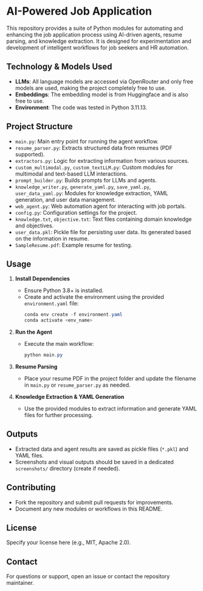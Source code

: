 # AI-Powered Job Application

This repository provides a suite of Python modules for automating and enhancing the job application process using AI-driven agents, resume parsing, and knowledge extraction. It is designed for experimentation and development of intelligent workflows for job seekers and HR automation.

## Technology & Models Used

- **LLMs**: All language models are accessed via OpenRouter and only free models are used, making the project completely free to use.
- **Embeddings**: The embedding model is from Huggingface and is also free to use.
- **Environment**: The code was tested in Python 3.11.13.


## Project Structure

- `main.py`: Main entry point for running the agent workflow.
- `resume_parser.py`: Extracts structured data from resumes (PDF supported).
- `extractors.py`: Logic for extracting information from various sources.
- `custom_multimodal.py`, `custom_textLLM.py`: Custom modules for multimodal and text-based LLM interactions.
- `prompt_builder.py`: Builds prompts for LLMs and agents.
- `knowledge_writer.py`, `generate_yaml.py`, `save_yaml.py`, `user_data_yaml.py`: Modules for knowledge extraction, YAML generation, and user data management.
- `web_agent.py`: Web automation agent for interacting with job portals.
- `config.py`: Configuration settings for the project.
- `knowledge.txt`, `objective.txt`: Text files containing domain knowledge and objectives.
- `user_data.pkl`: Pickle file for persisting user data. Its generated based on the information in resume.
- `SampleResume.pdf`: Example resume for testing.

## Usage

1. **Install Dependencies**
    - Ensure Python 3.8+ is installed.
    - Create and activate the environment using the provided `environment.yaml` file:
       ```powershell
       conda env create -f environment.yaml
       conda activate <env_name>
       ```

2. **Run the Agent**
   - Execute the main workflow:
     ```powershell
     python main.py
     ```

3. **Resume Parsing**
   - Place your resume PDF in the project folder and update the filename in `main.py` or `resume_parser.py` as needed.

4. **Knowledge Extraction & YAML Generation**
   - Use the provided modules to extract information and generate YAML files for further processing.

## Outputs
- Extracted data and agent results are saved as pickle files (`*.pkl`) and YAML files.
- Screenshots and visual outputs should be saved in a dedicated `screenshots/` directory (create if needed).

## Contributing
- Fork the repository and submit pull requests for improvements.
- Document any new modules or workflows in this README.

## License
Specify your license here (e.g., MIT, Apache 2.0).

## Contact
For questions or support, open an issue or contact the repository maintainer.

